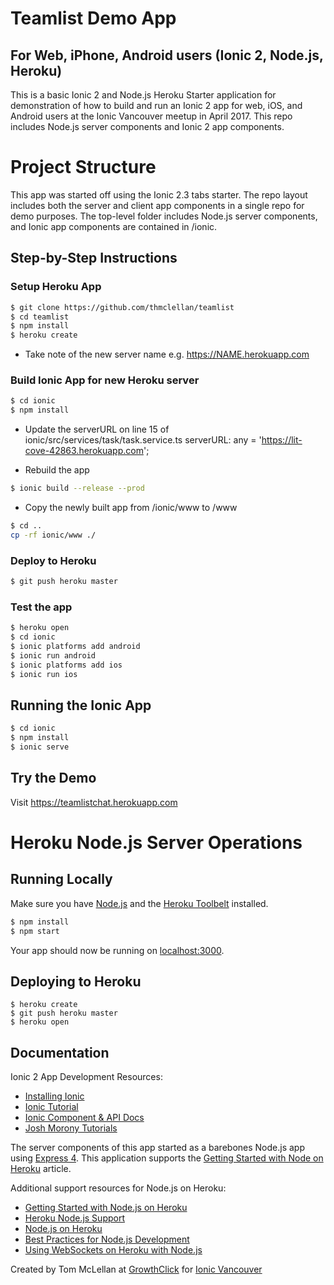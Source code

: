 # Teamlist Demo App 
## For Web, iPhone, Android users (Ionic 2, Node.js, Heroku) 
This is a basic Ionic 2 and Node.js Heroku Starter application for demonstration of how to build and run an Ionic 2 app for web, iOS, and Android users at the Ionic Vancouver meetup in April 2017.  This repo includes Node.js server components and Ionic 2 app components. 

# Project Structure 

This app was started off using the Ionic 2.3 tabs starter. The repo layout includes both the server and client app components in a single repo for demo purposes. The top-level folder includes Node.js server components, and Ionic app components are contained in /ionic.  

## Step-by-Step Instructions

### Setup Heroku App  
```sh
$ git clone https://github.com/thmclellan/teamlist
$ cd teamlist 
$ npm install 
$ heroku create 
```
- Take note of the new server name e.g. https://NAME.herokuapp.com 

### Build Ionic App for new Heroku server 
```sh
$ cd ionic
$ npm install 
```
- Update the serverURL on line 15 of ionic/src/services/task/task.service.ts 
  serverURL: any = 'https://lit-cove-42863.herokuapp.com';

- Rebuild the app 
```sh
$ ionic build --release --prod 
```
- Copy the newly built app from /ionic/www to /www 
```sh
$ cd .. 
cp -rf ionic/www ./
```

### Deploy to Heroku 
```sh
$ git push heroku master 
```

### Test the app 
```sh
$ heroku open 
$ cd ionic 
$ ionic platforms add android 
$ ionic run android
$ ionic platforms add ios
$ ionic run ios 
```

## Running the Ionic App  
```sh
$ cd ionic
$ npm install 
$ ionic serve 
```

## Try the Demo 
Visit https://teamlistchat.herokuapp.com

# Heroku Node.js Server Operations
## Running Locally

Make sure you have [Node.js](http://nodejs.org/) and the [Heroku Toolbelt](https://toolbelt.heroku.com/) installed.

```sh
$ npm install
$ npm start
```

Your app should now be running on [localhost:3000](http://localhost:3000/).

## Deploying to Heroku

```
$ heroku create
$ git push heroku master
$ heroku open
```

## Documentation

Ionic 2 App Development Resources: 

- [Installing Ionic](https://ionicframework.com/docs/intro/installation/)
- [Ionic Tutorial](https://ionicframework.com/docs/intro/tutorial/) 
- [Ionic Component & API Docs](https://ionicframework.com/docs/components/#overview)
- [Josh Morony Tutorials](https://www.joshmorony.com/beginners-guide-to-getting-started-with-ionic-2/)

The server components of this app started as a barebones Node.js app using [Express 4](http://expressjs.com/).  This application supports the [Getting Started with Node on Heroku](https://devcenter.heroku.com/articles/getting-started-with-nodejs) article.

Additional support resources for Node.js on Heroku: 

- [Getting Started with Node.js on Heroku](https://devcenter.heroku.com/articles/getting-started-with-nodejs)
- [Heroku Node.js Support](https://devcenter.heroku.com/articles/nodejs-support)
- [Node.js on Heroku](https://devcenter.heroku.com/categories/nodejs)
- [Best Practices for Node.js Development](https://devcenter.heroku.com/articles/node-best-practices)
- [Using WebSockets on Heroku with Node.js](https://devcenter.heroku.com/articles/node-websockets)

Created by Tom McLellan at [GrowthClick](http://www.growthclick.com) for [Ionic Vancouver](https://www.meetup.com/ion-van/)
